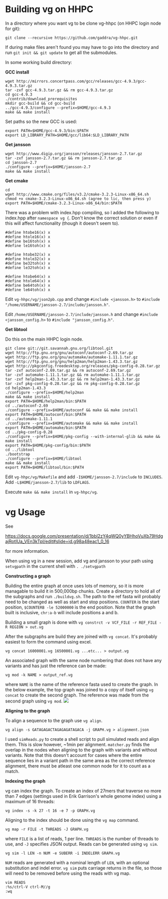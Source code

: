 # Building vg on HHPC

In a directory where you want vg to be clone vg-hhpc (on HHPC login node for git):

`git clone --recursive https://github.com/gaddra/vg-hhpc.git`

If during make files aren't found you may have to go into the directory and run `git init && git update` to get all the submodules.

In some working build directory:

**GCC install**
```
wget http://mirrors.concertpass.com/gcc/releases/gcc-4.9.3/gcc-4.9.3.tar.gz
tar -zxf gcc-4.9.3.tar.gz && rm gcc-4.9.3.tar.gz
cd gcc-4.9.3
./contrib/download_prerequisites
mkdir gcc-build && cd gcc-build
../gcc-4.9.3/configure --prefix=$HOME/gcc-4.9.3
make && make install
```

Set paths so the new GCC is used:

```
export PATH=$HOME/gcc-4.9.3/bin:$PATH
export LD_LIBRARY_PATH=$HOME/gcc/lib64:$LD_LIBRARY_PATH
```
**Get jansson**
```
wget http://www.digip.org/jansson/releases/jansson-2.7.tar.gz
tar -zxf jansson-2.7.tar.gz && rm jansson-2.7.tar.gz
cd jansson-2.7
./configure --prefix=$HOME/jansson-2.7
make && make install
```
**Get cmake**
```
cd
wget http://www.cmake.org/files/v3.2/cmake-3.2.3-Linux-x86_64.sh
chmod +x cmake-3.2.3-Linux-x86_64.sh (agree to lic, then press y)
export PATH=$HOME/cmake-3.2.3-Linux-x86_64/bin:$PATH
```
There was a problem with index.hpp compiling, so I added the following to index.hpp after `namespace vg {`. Don't know the correct solution or even if this will affect functionality (though it doesn't seem to).
```
#define htobe16(x) x
#define htole16(x) x
#define be16toh(x) x
#define le16toh(x) x

#define htobe32(x) x
#define htole32(x) x
#define be32toh(x) x
#define le32toh(x) x

#define htobe64(x) x
#define htole64(x) x
#define be64toh(x) x
#define le64toh(x) x
```
Edit `vg-hhpc/vg/json2pb.cpp` and change `#include <jansson.h>` to `#include "/home/USERNAME/jansson-2.7/include/jansson.h"`.

Edit `/home/USERNAME/jansson-2.7/include/jansson.h` and change `#include <jansson_config.h>` to `#include "jansson_config.h"`.

**Get libtool**

Do this on the main HHPC login node.
```
git clone git://git.savannah.gnu.org/libtool.git
wget http://ftp.gnu.org/gnu/autoconf/autoconf-2.69.tar.gz
wget http://ftp.gnu.org/gnu/automake/automake-1.11.1.tar.gz
wget http://ftp.gnu.org/gnu/help2man/help2man-1.43.3.tar.gz
wget http://pkgconfig.freedesktop.org/releases/pkg-config-0.28.tar.gz
tar -zxf autoconf-2.69.tar.gz && rm autoconf-2.69.tar.gz
tar -zxf automake-1.11.1.tar.gz && rm automake-1.11.1.tar.gz
tar -zxf help2man-1.43.3.tar.gz && rm help2man-1.43.3.tar.gz
tar -zxf pkg-config-0.28.tar.gz && rm pkg-config-0.28.tar.gz
cd help2man-1.43.3
./configure --prefix=$HOME/help2man
make && make install
export PATH=$HOME/help2man/bin:$PATH
cd ../autoconf-2.69
./configure --prefix=$HOME/autoconf && make && make install
export PATH=$HOME/autoconf/bin:$PATH
cd ../automake-1.11.1
./configure --prefix=$HOME/automake && make && make install
export PATH=$HOME/automake/bin:$PATH
cd ../pkg-config-0.28
./configure --prefix=$HOME/pkg-config --with-internal-glib && make && make install
export PATH=$HOME/pkg-config/bin:$PATH
cd ../libtool
./bootstrap
./configure --prefix=$HOME/libtool
make && make install
export PATH=$HOME/libtool/bin:$PATH
```

Edit `vg-hhpc/vg/Makefile` and add `-I$HOME/jansson-2.7/include` to `INCLUDES`. Add `-L$HOME/jansson-2.7/lib` to `LDFLAGS`.

Execute `make && make install` in `vg-hhpc/vg`.

# vg Usage
See 

https://docs.google.com/presentation/d/1bbl2zY4qWQ0yYBHhoVuXb79HdgajRotIUa_VEn3kTpI/edit#slide=id.g98a48eac1_0_16

for more information.

When using  vg in a new session, add vg and jansson to your path using `setvgpath` in the current shell with `. ./setvgpath`

**Constructing a graph**

Building the entire graph at once uses lots of memory, so it is more managable to build it in 500,000bp chunks. Create a directory to hold all of the subgraphs and run `./buildvg.sh`. The path to the ref fasta will probably need to be changed as well as start and stop positions. `COUNTER` is the start position, `$COUNTERB -le 52000000` is the end position. Note that the graph built is inclusive, `chr:a-b` will include positions a and b.

Building a small graph is done with `vg constrct -v VCF_FILE -r REF_FILE -R REGION > out.vg`

After the subgraphs are build they are joined with `vg concat`. It's probably easiest to form the command using excel.

`vg concat 16000001.vg 16500001.vg ...etc... > output.vg`

An associated graph with the same node numbering that does not have any variants and has just the reference can be made:

`vg mod -k NAME > output_ref.vg`

where `NAME` is the name of the reference fasta used to create the graph. In the below example, the top graph was joined to a copy of itself using `vg concat` to create the second graph. The reference was made from the second graph using `vg mod`.
![](https://raw.githubusercontent.com/gaddra/vg-Info/master/vgEx.png)

**Aligning to the graph**

To align a sequence to the graph use `vg align`.

`vg align -s GATAGAGACTAGAGAGATAGACA -j GRAPH.vg > alignment.json`

I used `simReads.py` to create a shell script to pull simulated reads and align them. This is slow however, ~1min per alignment. `matcher.py` finds the overlap in the nodes when aligning to the graph with variants and without variants. Note that this doesn't account for cases where the entire sequence lies in a variant path in the same area as the correct reference alignment, there must be atleast one common node for it to count as a match.

**Indexing the graph**

vg can index the graph. To create an index of 27mers that traverse no more than 7 edges (settings used in Erik Garrison's whole genome index) using a maximum of 16 threads:

`vg index -s -k 27 -t 16 -e 7 -p GRAPH.vg`

Aligning to the index should be done using the `vg map` command.

`vg map -r FILE -t THREADS -J GRAPH.vg`

where `FILE` is a list of reads, 1 per line. `THREADS` is the number of threads to use, and `-J` specifies JSON output. Reads can be generated using `vg sim`.

`vg sim -l LEN -n NUM -e SUBERR -i INDELERR GRAPH.vg`

`NUM` reads are generated with a nominal length of `LEN`, with an optional substitution and indel error. `vg sim` puts carriage returns in the file, so those will need to be removed before using the reads with vg map.

```
vim READS
:%s/ctrl-V ctrl-M//g
:wq
```
